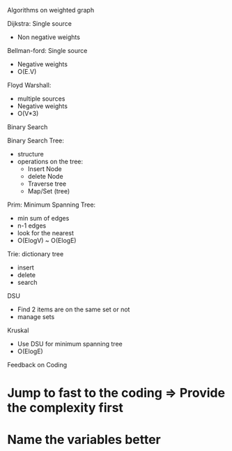 Algorithms on weighted graph

Dijkstra: Single source
- Non negative weights
  
Bellman-ford: Single source
- Negative weights
- O(E.V)

Floyd Warshall:
- multiple sources
- Negative weights
- O(V*3)

Binary Search

Binary Search Tree:
- structure
- operations on the tree:
  - Insert Node
  - delete Node
  - Traverse tree
  - Map/Set (tree)

Prim: Minimum Spanning Tree:
- min sum of edges
- n-1 edges
- look for the nearest
- O(ElogV) ~ O(ElogE)

Trie: dictionary tree
- insert
- delete
- search

DSU
- Find 2 items are on the same set or not
- manage sets

Kruskal
- Use DSU for minimum spanning tree
- O(ElogE)


Feedback on Coding
# Jump to fast to the coding => Provide the complexity first
# Name the variables better